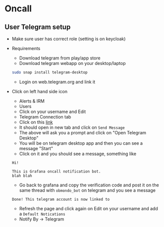 # Oncall

## User Telegram setup

- Make sure user has correct role (setting is on keycloak)
- Requirements
  - Download telegram from play/app store
  - Download telegram webapp on your desktop/laptop

  ```sh
  sudo snap install telegram-desktop
  ```

  - Login on web.telegram.org and link it

- Click on left hand side icon
  - Alerts & IRM
  - Users
  - Click on your username and Edit
  - Telegram Connection tab
  - Click on this [link](https://t.me/obmondo_bot)
  - It should open in new tab and click on `Send Message`
  - The above will ask you a prompt and click on "Open Telegram Desktop"
  - You will be on telegram desktop app and then you can see a message "Start"
  - Click on it and you should see a message, something like

  ```raw
  Hi!

  This is Grafana oncall notification bot.
  blah blah
  ```

  - Go back to grafana and copy the verification code and post it on the same
  thread with `obmondo_bot` on telegram and you see a message

  ```raw
  Done! This telegram account is now linked to
  ```

  - Refresh the page and click again on Edit on your username and
  add a `Default Notications`
  - Notify By -> Telegram
